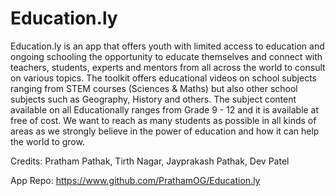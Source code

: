 # Education.ly

Education.ly is an app that offers youth with limited access to education and ongoing schooling the opportunity to educate themselves and connect with teachers, students, experts and mentors from all across the world to consult on various topics. The toolkit offers educational videos on school subjects ranging from STEM courses (Sciences & Maths) but also other school subjects such as Geography, History and others. The subject content available on all Educationally ranges from Grade 9 - 12 and it is available at free of cost. We want to reach as many students as possible in all kinds of areas as we strongly believe in the power of education and how it can help the world to grow.

Credits: Pratham Pathak, Tirth Nagar, Jayprakash Pathak, Dev Patel

App Repo: https://www.github.com/PrathamOG/Education.ly
